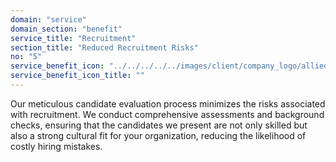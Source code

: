 ```yaml
---
domain: "service"
domain_section: "benefit"
service_title: "Recruitment"
section_title: "Reduced Recruitment Risks"
no: "5"
service_benefit_icon: "../../../../../images/client/company_logo/allied-marketing.png"
service_benefit_icon_title: ""
---
```


Our meticulous candidate evaluation process minimizes the risks associated with recruitment. We conduct comprehensive assessments and background checks, ensuring that the candidates we present are not only skilled but also a strong cultural fit for your organization, reducing the likelihood of costly hiring mistakes.
